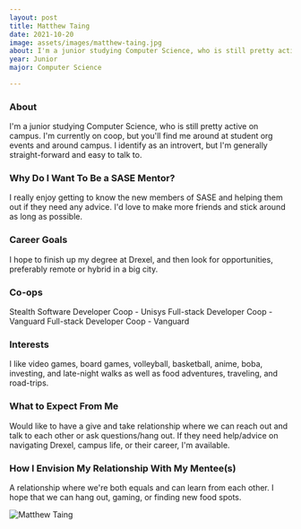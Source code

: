 ```yaml
---
layout: post
title: Matthew Taing 
date: 2021-10-20
image: assets/images/matthew-taing.jpg
about: I'm a junior studying Computer Science, who is still pretty active on campus. I'm currently on coop, but you'll find me around at student org events and around campus. I identify as an introvert, but I'm generally straight-forward and easy to talk to.
year: Junior
major: Computer Science

---
```


### About

I'm a junior studying Computer Science, who is still pretty active on campus. I'm currently on coop, but you'll find me around at student org events and around campus. I identify as an introvert, but I'm generally straight-forward and easy to talk to.

### Why Do I Want To Be a SASE Mentor?

I really enjoy getting to know the new members of SASE and helping them out if they need any advice. I'd love to make more friends and stick around as long as possible. 

### Career Goals

I hope to finish up my degree at Drexel, and then look for opportunities, preferably remote or hybrid in a big city. 

### Co-ops

Stealth Software Developer Coop - Unisys
Full-stack Developer Coop - Vanguard
Full-stack Developer Coop - Vanguard

### Interests

I like video games, board games, volleyball, basketball, anime, boba, investing, and late-night walks as well as food adventures, traveling, and road-trips.

### What to Expect From Me

Would like to have a give and take relationship where we can reach out and talk to each other or ask questions/hang out. If they need help/advice on navigating Drexel, campus life, or their career, I'm available.

### How I Envision My Relationship With My Mentee(s) 

A relationship where we're both equals and can learn from each other. I hope that we can hang out, gaming, or finding new food spots.

<div class="text-center my-5">
    <img src="https://sase-drexel.github.io/mentorship-2021/assets/images/matthew-taing.jpg" alt="Matthew Taing" class="rounded post-img" />
</div>
